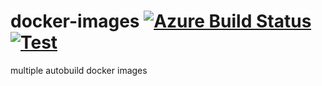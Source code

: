 # docker-images [![Azure Build Status](https://dev.azure.com/visual-on/gh/_apis/build/status/VisualOn.docker-images?branchName=master)](https://dev.azure.com/visual-on/gh/_build/latest?definitionId=1&branchName=master) [![Test](https://github.com/VisualOn/docker-images/workflows/Test/badge.svg)](https://github.com/VisualOn/docker-images/actions?query=workflow%3ATest)

multiple autobuild docker images
